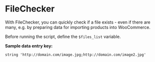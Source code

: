 # FileChecker

With FileChecker, you can quickly check if a file exists - even if there are many, e.g. by preparing data for importing products into WooCommerce.
 
Before running the script, define the `$files_list` variable.

**Sample data entry key:**
```
string 'http://domain.com/image.jpg;http://domain.com/image2.jpg'
```
